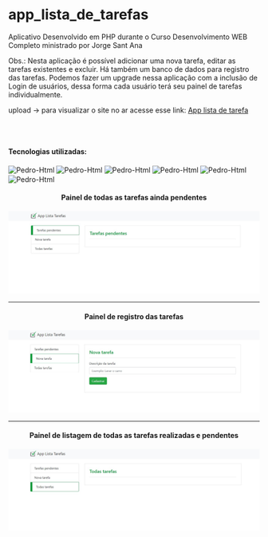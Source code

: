 # app_lista_de_tarefas
Aplicativo Desenvolvido em PHP durante o Curso Desenvolvimento WEB Completo ministrado por Jorge Sant Ana

<p>Obs.: Nesta aplicação é possível adicionar uma nova tarefa, editar as tarefas existentes e excluir. 
   Há também um banco de dados para registro das tarefas. Podemos fazer um upgrade nessa aplicação com a inclusão de Login
   de usuários, dessa forma cada usuário terá seu painel de tarefas individualmente.</p>
   
 <p>upload → para visualizar o site no ar acesse esse link:
 <a target="blank" href="http://applistatarefa2.epizy.com/">App lista de tarefa</a></p>
 
 ##
<div style="display: inline_block"><br>
   <h4>Tecnologias utilizadas:</h4>
  <img align="center" alt="Pedro-Html"  src="https://img.shields.io/badge/PHP-777BB4?style=for-the-badge&logo=php&logoColor=white" target="_blank">
  <img align="center" alt="Pedro-Html"  src="https://img.shields.io/badge/MySQL-005C84?style=for-the-badge&logo=mysql&logoColor=white" target="_blank">
  <img align="center" alt="Pedro-Html"  src="https://img.shields.io/badge/Bootstrap-563D7C?style=for-the-badge&logo=bootstrap&logoColor=white" target="_blank">
  <img align="center" alt="Pedro-Html"  src="https://img.shields.io/badge/JavaScript-323330?style=for-the-badge&logo=javascript&logoColor=F7DF1E" target="_blank">
  <img align="center" alt="Pedro-Html"  src="https://img.shields.io/badge/Visual_Studio_Code-0078D4?style=for-the-badge&logo=visual%20studio%20code&logoColor=white"               target="_blank">
  <img align="center" alt="Pedro-Html"  src="https://img.shields.io/badge/HTML5-E34F26?style=for-the-badge&logo=html5&logoColor=white" target="_blank">
</div>
 
 
 
 
 
 

<div align="center">
    <h4>Painel de todas as tarefas ainda pendentes</h4>
    <img src="img/home_app_lista_de_tarefa.jpg"</img> 
</div>

<hr>

<div align="center">
    <h4>Painel de registro das tarefas</h4>
    <img src="img/resgistro_app_lista_tarefa.jpg"</img> 
</div>
<hr>
<div align="center">
    <h4>Painel de listagem de todas as tarefas realizadas e pendentes</h4>
    <img src="img/listagem_app_lista_tarefas.jpg"</img> 
</div>
